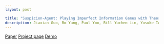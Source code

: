 ```yaml
---
layout: post

title: "Suspicion-Agent: Playing Imperfect Information Games with Theory of Mind Aware GPT-4"
description: Jiaxian Guo, Bo Yang, Paul Yoo, Bill Yuchen Lin, Yusuke Iwasawa, Yutaka Matsuo
---
```



[Paper]() [Project page]() [Demo]()